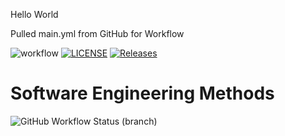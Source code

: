 Hello World

Pulled main.yml from GitHub for Workflow

![workflow](https://github.com/roberto-marin/sem/actions/workflows/main.yml/badge.svg)
[![LICENSE](https://img.shields.io/github/license/roberto-marin/sem.svg?style=flat-square)](https://github.com/roberto-marin/sem/blob/master/LICENSE)
[![Releases](https://img.shields.io/github/release/roberto-marin/sem/all.svg?style=flat-square)](https://github.com/roberto-marin/sem/releases)

# Software Engineering Methods
![GitHub Workflow Status (branch)](https://img.shields.io/github/workflow/status/roberto-marin/sem/A%20workflow%20for%20my%20Hello%20World%20App/develop?style=flat-square)
